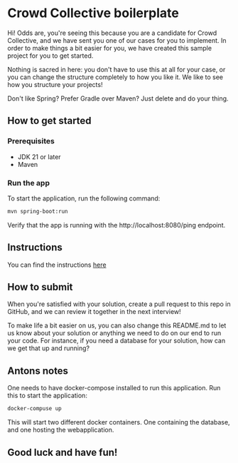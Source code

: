 # Crowd Collective boilerplate

Hi! Odds are, you're seeing this because you are a candidate for Crowd Collective, and we have sent you one of our cases for you to implement. In order to make things a bit easier for you, we have created this sample project for you to get started.

Nothing is sacred in here: you don't have to use this at all for your case, or you can change the structure completely to how you like it. We like to see how you structure your projects!

Don't like Spring? Prefer Gradle over Maven? Just delete and do your thing.

## How to get started

### Prerequisites

- JDK 21 or later
- Maven

### Run the app

To start the application, run the following command:

```bash
mvn spring-boot:run
```

Verify that the app is running with the http://localhost:8080/ping endpoint.

## Instructions

You can find the instructions [here](./instructions.md)

## How to submit

When you're satisfied with your solution, create a pull request to this repo in GitHub, and we can review it together in the next interview!

To make life a bit easier on us, you can also change this README.md to let us know about your solution or anything we need to do on our end to run your code. 
For instance, if you need a database for your solution, how can we get that up and running?

## Antons notes
One needs to have docker-compose installed to run this application.
Run this to start the application:
```bash
docker-compuse up
```
This will start two different docker containers. One containing the database, and one hosting the webapplication.


## Good luck and have fun!
